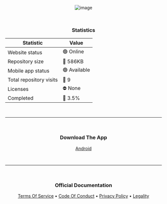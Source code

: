 <p align="center">
  <img src="https://github.com/user-attachments/assets/1cd9f232-966b-4610-8155-41fc8c39c2cc" alt="image">
</p>

<br>  

<h3 align="center">Statistics</h3>

<div align="center">

| Statistic | Value |
|----------|----------|
| Website status   | 🟢 Online   |
| Repository size   | 📁 586KB   |
| Mobile app status   | 🟢 Available   |
| Total repository visits   | 👀 9   |
| Licenses   | ⛔ None  |
| Completed   | 🔢 3.5%  |

</div>

<br>  

---

<br>  

<h3 align="center">Download The App</h3>

<p align="center">
  <a href="https://github.com/dev-fortitude/Website/releases/download/1.0.0/Fortitude-App.apk">
    Android
  </a>
</p>

<br>  

---

<br>  

<h3 align="center">Official Documentation</h3>

<p align="center">
  <a href="https://google.com/404">Terms Of Service</a> • 
  <a href="https://google.com/404">Code Of Conduct</a> • 
  <a href="https://google.com/404">Privacy Policy</a> • 
  <a href="https://google.com/404">Legality</a>
</p>
